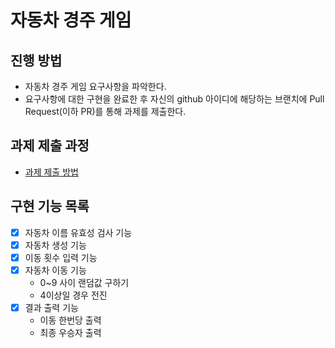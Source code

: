 # 자동차 경주 게임
## 진행 방법
* 자동차 경주 게임 요구사항을 파악한다.
* 요구사항에 대한 구현을 완료한 후 자신의 github 아이디에 해당하는 브랜치에 Pull Request(이하 PR)를 통해 과제를 제출한다.

## 과제 제출 과정
* [과제 제출 방법](https://github.com/next-step/nextstep-docs/tree/master/precourse)


## 구현 기능 목록
* [x] 자동차 이름 유효성 검사 기능
* [x] 자동차 생성 기능
* [x] 이동 횟수 입력 기능
* [x] 자동차 이동 기능
  * 0~9 사이 랜덤값 구하기
  * 4이상일 경우 전진
* [x] 결과 출력 기능
  * 이동 한번당 출력
  * 최종 우승자 출력